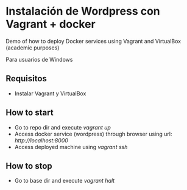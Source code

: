 # Instalación de Wordpress con Vagrant + docker

Demo of how to deploy Docker services using Vagrant and VirtualBox (academic purposes)

Para usuarios de Windows

## Requisitos

- Instalar Vagrant y VirtualBox

## How to start

- Go to repo dir and execute *vagrant up*
- Access docker service (wordpress) through browser using url: *http://localhost:8000*
- Access deployed machine using *vagrant ssh*

## How to stop

- Go to base dir and execute *vagrant halt*
